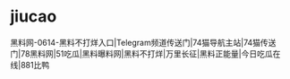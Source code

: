 # jiucao
黑料网-0614-黑料不打烊入口|Telegram频道传送门|74猫导航主站|74猫传送门|78黑料网|51吃瓜|黑料曝料网|黑料不打烊|万里长征|黑料正能量|今日吃瓜在线|881比鸭
